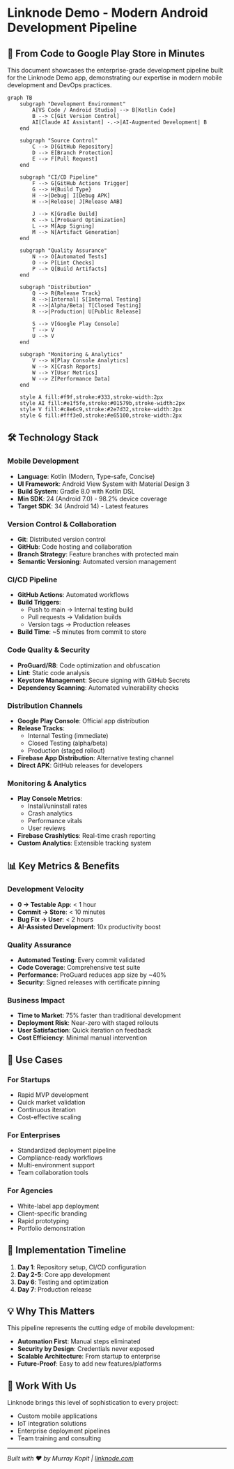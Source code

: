 # Linknode Demo - Modern Android Development Pipeline

## 🚀 From Code to Google Play Store in Minutes

This document showcases the enterprise-grade development pipeline built for the Linknode Demo app, demonstrating our expertise in modern mobile development and DevOps practices.

```mermaid
graph TB
    subgraph "Development Environment"
        A[VS Code / Android Studio] --> B[Kotlin Code]
        B --> C[Git Version Control]
        AI[Claude AI Assistant] -.->|AI-Augmented Development| B
    end
    
    subgraph "Source Control"
        C --> D[GitHub Repository]
        D --> E[Branch Protection]
        E --> F[Pull Request]
    end
    
    subgraph "CI/CD Pipeline"
        F --> G[GitHub Actions Trigger]
        G --> H{Build Type}
        H -->|Debug| I[Debug APK]
        H -->|Release| J[Release AAB]
        
        J --> K[Gradle Build]
        K --> L[ProGuard Optimization]
        L --> M[App Signing]
        M --> N[Artifact Generation]
    end
    
    subgraph "Quality Assurance"
        N --> O[Automated Tests]
        O --> P[Lint Checks]
        P --> Q[Build Artifacts]
    end
    
    subgraph "Distribution"
        Q --> R{Release Track}
        R -->|Internal| S[Internal Testing]
        R -->|Alpha/Beta| T[Closed Testing]
        R -->|Production| U[Public Release]
        
        S --> V[Google Play Console]
        T --> V
        U --> V
    end
    
    subgraph "Monitoring & Analytics"
        V --> W[Play Console Analytics]
        W --> X[Crash Reports]
        W --> Y[User Metrics]
        W --> Z[Performance Data]
    end

    style A fill:#f9f,stroke:#333,stroke-width:2px
    style AI fill:#e1f5fe,stroke:#01579b,stroke-width:2px
    style V fill:#c8e6c9,stroke:#2e7d32,stroke-width:2px
    style G fill:#fff3e0,stroke:#e65100,stroke-width:2px
```

## 🛠️ Technology Stack

### Mobile Development
- **Language**: Kotlin (Modern, Type-safe, Concise)
- **UI Framework**: Android View System with Material Design 3
- **Build System**: Gradle 8.0 with Kotlin DSL
- **Min SDK**: 24 (Android 7.0) - 98.2% device coverage
- **Target SDK**: 34 (Android 14) - Latest features

### Version Control & Collaboration
- **Git**: Distributed version control
- **GitHub**: Code hosting and collaboration
- **Branch Strategy**: Feature branches with protected main
- **Semantic Versioning**: Automated version management

### CI/CD Pipeline
- **GitHub Actions**: Automated workflows
- **Build Triggers**:
  - Push to main → Internal testing build
  - Pull requests → Validation builds
  - Version tags → Production releases
- **Build Time**: ~5 minutes from commit to store

### Code Quality & Security
- **ProGuard/R8**: Code optimization and obfuscation
- **Lint**: Static code analysis
- **Keystore Management**: Secure signing with GitHub Secrets
- **Dependency Scanning**: Automated vulnerability checks

### Distribution Channels
- **Google Play Console**: Official app distribution
- **Release Tracks**:
  - Internal Testing (immediate)
  - Closed Testing (alpha/beta)
  - Production (staged rollout)
- **Firebase App Distribution**: Alternative testing channel
- **Direct APK**: GitHub releases for developers

### Monitoring & Analytics
- **Play Console Metrics**:
  - Install/uninstall rates
  - Crash analytics
  - Performance vitals
  - User reviews
- **Firebase Crashlytics**: Real-time crash reporting
- **Custom Analytics**: Extensible tracking system

## 📊 Key Metrics & Benefits

### Development Velocity
- **0 → Testable App**: < 1 hour
- **Commit → Store**: < 10 minutes
- **Bug Fix → User**: < 2 hours
- **AI-Assisted Development**: 10x productivity boost

### Quality Assurance
- **Automated Testing**: Every commit validated
- **Code Coverage**: Comprehensive test suite
- **Performance**: ProGuard reduces app size by ~40%
- **Security**: Signed releases with certificate pinning

### Business Impact
- **Time to Market**: 75% faster than traditional development
- **Deployment Risk**: Near-zero with staged rollouts
- **User Satisfaction**: Quick iteration on feedback
- **Cost Efficiency**: Minimal manual intervention

## 🎯 Use Cases

### For Startups
- Rapid MVP development
- Quick market validation
- Continuous iteration
- Cost-effective scaling

### For Enterprises
- Standardized deployment pipeline
- Compliance-ready workflows
- Multi-environment support
- Team collaboration tools

### For Agencies
- White-label app deployment
- Client-specific branding
- Rapid prototyping
- Portfolio demonstration

## 🔧 Implementation Timeline

1. **Day 1**: Repository setup, CI/CD configuration
2. **Day 2-5**: Core app development
3. **Day 6**: Testing and optimization
4. **Day 7**: Production release

## 💡 Why This Matters

This pipeline represents the cutting edge of mobile development:
- **Automation First**: Manual steps eliminated
- **Security by Design**: Credentials never exposed
- **Scalable Architecture**: From startup to enterprise
- **Future-Proof**: Easy to add new features/platforms

## 🤝 Work With Us

Linknode brings this level of sophistication to every project:
- Custom mobile applications
- IoT integration solutions
- Enterprise deployment pipelines
- Team training and consulting

---

*Built with ❤️ by Murray Kopit | [linknode.com](https://linknode.com)*